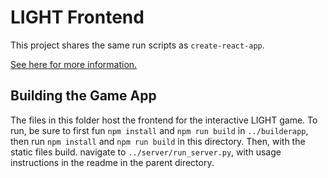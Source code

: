 # LIGHT Frontend

This project shares the same run scripts as `create-react-app`.

[See here for more information.](https://facebook.github.io/create-react-app/docs/available-scripts)

## Building the Game App

The files in this folder host the frontend for the interactive LIGHT game.  To run, be sure to first fun
`npm install` and `npm run build` in `../builderapp`, then run `npm install` and `npm run build` in this 
directory.  Then, with the static files build. navigate to `../server/run_server.py`, with usage instructions
in the readme in the parent directory.
